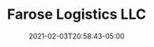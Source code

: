 ---
title: "Farose Logistics LLC"
date: 2021-02-03T20:58:43-05:00
draft: false
link: "https://faroselogistics.com/"
categories:
- "WordPress"
- "Linux"
- "LiteSpeed"
- "MySQL"
---